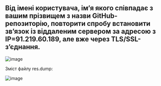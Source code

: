## Від імені користувача, ім’я якого співпадає з вашим прізвищем з назви GitHub- репозиторію, повторити спробу встановити зв’язок із віддаленим сервером за адресою з IP=91.219.60.189, але вже через TLS/SSL-з’єднання.

![image](https://user-images.githubusercontent.com/56130345/208241591-348eb3cb-3d9f-44ec-8cbe-ea9d388d281b.png)

Зміст файлу res.dump:

![image](https://user-images.githubusercontent.com/56130345/208243219-b55f7826-b52e-4202-aed8-c1a04952ae69.png)

